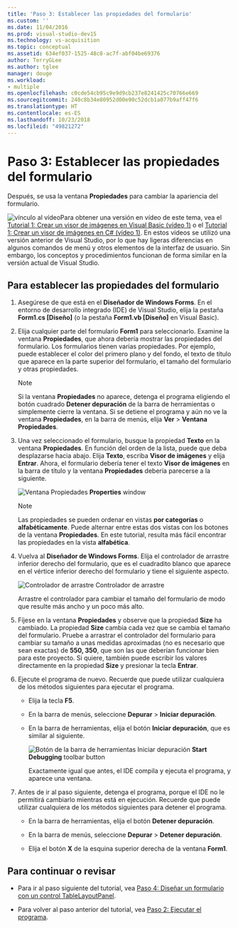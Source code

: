 ```yaml
---
title: 'Paso 3: Establecer las propiedades del formulario'
ms.custom: ''
ms.date: 11/04/2016
ms.prod: visual-studio-dev15
ms.technology: vs-acquisition
ms.topic: conceptual
ms.assetid: 634ef037-1525-48c8-ac7f-abf04be69376
author: TerryGLee
ms.author: tglee
manager: douge
ms.workload:
- multiple
ms.openlocfilehash: c0cde54cb95c9e9d9cb237e8241425c70766e669
ms.sourcegitcommit: 240c8b34e80952d00e90c52dcb1a077b9aff47f6
ms.translationtype: HT
ms.contentlocale: es-ES
ms.lasthandoff: 10/23/2018
ms.locfileid: "49821272"
---
```

# <a name="step-3-set-your-form-properties"></a>Paso 3: Establecer las propiedades del formulario
Después, se usa la ventana **Propiedades** para cambiar la apariencia del formulario.

 ![vínculo al vídeo](../data-tools/media/playvideo.gif)Para obtener una versión en vídeo de este tema, vea el [Tutorial 1: Crear un visor de imágenes en Visual Basic (vídeo 1)](http://go.microsoft.com/fwlink/?LinkId=205209) o el [Tutorial 1: Crear un visor de imágenes en C# (vídeo 1)](http://go.microsoft.com/fwlink/?LinkId=205199). En estos vídeos se utilizó una versión anterior de Visual Studio, por lo que hay ligeras diferencias en algunos comandos de menú y otros elementos de la interfaz de usuario. Sin embargo, los conceptos y procedimientos funcionan de forma similar en la versión actual de Visual Studio.

## <a name="to-set-your-form-properties"></a>Para establecer las propiedades del formulario

1. Asegúrese de que está en el **Diseñador de Windows Forms**. En el entorno de desarrollo integrado (IDE) de Visual Studio, elija la pestaña **Form1.cs [Diseño]** (o la pestaña **Form1.vb [Diseño]** en Visual Basic).

2. Elija cualquier parte del formulario **Form1** para seleccionarlo. Examine la ventana **Propiedades**, que ahora debería mostrar las propiedades del formulario. Los formularios tienen varias propiedades. Por ejemplo, puede establecer el color del primero plano y del fondo, el texto de título que aparece en la parte superior del formulario, el tamaño del formulario y otras propiedades.

   > [!NOTE]
   >  Si la ventana **Propiedades** no aparece, detenga el programa eligiendo el botón cuadrado **Detener depuración** de la barra de herramientas o simplemente cierre la ventana. Si se detiene el programa y aún no ve la ventana **Propiedades**, en la barra de menús, elija **Ver** > **Ventana Propiedades**.

3. Una vez seleccionado el formulario, busque la propiedad **Texto** en la ventana **Propiedades**. En función del orden de la lista, puede que deba desplazarse hacia abajo. Elija **Texto**, escriba **Visor de imágenes** y elija **Entrar**.  Ahora, el formulario debería tener el texto **Visor de imágenes** en la barra de título y la ventana **Propiedades** debería parecerse a la siguiente.

    ![Ventana Propiedades](../ide/media/express_edittextproperty.png)
   **Properties** window

   > [!NOTE]
   >  Las propiedades se pueden ordenar en vistas **por categorías** o **alfabéticamente**. Puede alternar entre estas dos vistas con los botones de la ventana **Propiedades**. En este tutorial, resulta más fácil encontrar las propiedades en la vista **alfabética**.

4. Vuelva al **Diseñador de Windows Forms**. Elija el controlador de arrastre inferior derecho del formulario, que es el cuadradito blanco que aparece en el vértice inferior derecho del formulario y tiene el siguiente aspecto.

    ![Controlador de arrastre](../ide/media/express_bottomrt_drag.png) Controlador de arrastre

    Arrastre el controlador para cambiar el tamaño del formulario de modo que resulte más ancho y un poco más alto.

5. Fíjese en la ventana **Propiedades** y observe que la propiedad **Size** ha cambiado. La propiedad **Size** cambia cada vez que se cambia el tamaño del formulario. Pruebe a arrastrar el controlador del formulario para cambiar su tamaño a unas medidas aproximadas (no es necesario que sean exactas) de **550, 350**, que son las que deberían funcionar bien para este proyecto. Si quiere, también puede escribir los valores directamente en la propiedad **Size** y presionar la tecla **Entrar**.

6. Ejecute el programa de nuevo. Recuerde que puede utilizar cualquiera de los métodos siguientes para ejecutar el programa.

   - Elija la tecla **F5**.

   - En la barra de menús, seleccione **Depurar** > **Iniciar depuración**.

   - En la barra de herramientas, elija el botón **Iniciar depuración**, que es similar al siguiente.

      ![Botón de la barra de herramientas Iniciar depuración](../ide/media/express_icondebug.png)
     **Start Debugging** toolbar button

     Exactamente igual que antes, el IDE compila y ejecuta el programa, y aparece una ventana.

7. Antes de ir al paso siguiente, detenga el programa, porque el IDE no le permitirá cambiarlo mientras está en ejecución. Recuerde que puede utilizar cualquiera de los métodos siguientes para detener el programa.

   -   En la barra de herramientas, elija el botón **Detener depuración**.

   -   En la barra de menús, seleccione **Depurar** > **Detener depuración**.

   -   Elija el botón **X** de la esquina superior derecha de la ventana **Form1**.

## <a name="to-continue-or-review"></a>Para continuar o revisar

-   Para ir al paso siguiente del tutorial, vea [Paso 4: Diseñar un formulario con un control TableLayoutPanel](../ide/step-4-lay-out-your-form-with-a-tablelayoutpanel-control.md).

-   Para volver al paso anterior del tutorial, vea [Paso 2: Ejecutar el programa](../ide/step-2-run-your-program.md).
